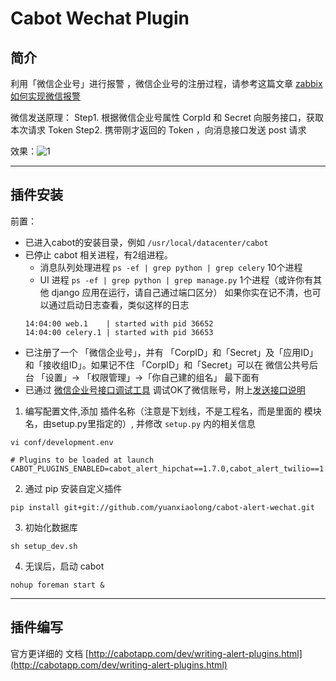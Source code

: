 Cabot Wechat Plugin
=====

## 简介

利用「微信企业号」进行报警 ，微信企业号的注册过程，请参考这篇文章 [zabbix如何实现微信报警](http://wuhf2015.blog.51cto.com/8213008/1688614)

微信发送原理：
Step1. 根据微信企业号属性 CorpId 和 Secret 向服务接口，获取本次请求 Token
Step2. 携带刚才返回的 Token ，向消息接口发送 post 请求

效果：![1](https://github.com/yuanxiaolong/cabot-alert-wechat/raw/master/img/wechat_alert.png)


---

## 插件安装

前置：
* 已进入cabot的安装目录，例如 ``` /usr/local/datacenter/cabot ```
* 已停止 cabot 相关进程，有2组进程。
    * 消息队列处理进程 ```ps -ef | grep python | grep celery``` 10个进程
    * UI 进程 ``` ps -ef | grep python | grep manage.py ``` 1个进程（或许你有其他 django 应用在运行，请自己通过端口区分）
  如果你实在记不清，也可以通过启动日志查看，类似这样的日志
  ```
  14:04:00 web.1    | started with pid 36652
  14:04:00 celery.1 | started with pid 36653
  ```
* 已注册了一个 「微信企业号」，并有 「CorpID」和「Secret」及「应用ID」和「接收组ID」。如果记不住 「CorpID」和「Secret」可以在 微信公共号后台
  「设置」-> 「权限管理」->「你自己建的组名」 最下面有
* 已通过 [微信企业号接口调试工具](http://qydev.weixin.qq.com/debug) 调试OK了微信账号，附上[发送接口说明](http://qydev.weixin.qq.com/wiki/index.php?title=%E6%B6%88%E6%81%AF%E7%B1%BB%E5%9E%8B%E5%8F%8A%E6%95%B0%E6%8D%AE%E6%A0%BC%E5%BC%8F)


1. 编写配置文件,添加 插件名称（注意是下划线，不是工程名，而是里面的 模块名，由setup.py里指定的）, 并修改 ```setup.py``` 内的相关信息

```
vi conf/development.env

# Plugins to be loaded at launch
CABOT_PLUGINS_ENABLED=cabot_alert_hipchat==1.7.0,cabot_alert_twilio==1.6.1,cabot_alert_email==1.3.1,cabot_alert_wechat==0.0.1

```

2. 通过 pip 安装自定义插件

```
pip install git+git://github.com/yuanxiaolong/cabot-alert-wechat.git
```

3. 初始化数据库

```
sh setup_dev.sh
```

4. 无误后，启动 cabot

``` nohup foreman start & ```

---

## 插件编写

官方更详细的 文档 [http://cabotapp.com/dev/writing-alert-plugins.html](http://cabotapp.com/dev/writing-alert-plugins.html)
